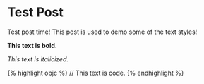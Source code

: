 # Test Post #

Test post time! This post is used to demo some of the text styles!  

**This text is bold.**  

*This text is italicized.*  

{% highlight objc %}
    // This text is code.
{% endhighlight %}
